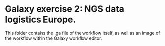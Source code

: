 # Galaxy exercise 2: NGS data logistics Europe.
This folder contains the .ga file of the workflow itself, as well as an image of the workflow within the Galaxy workflow editor.

